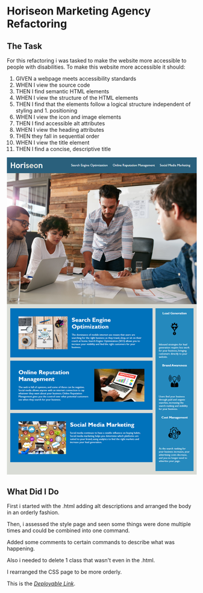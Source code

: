 # Horiseon Marketing Agency Refactoring

## The Task
For this refactoring i was tasked to make the website more accessible to people with disabilities. To make this website more accessible it should:

1. GIVEN a webpage meets accessibility standards
1. WHEN I view the source code
1. THEN I find semantic HTML elements
1. WHEN I view the structure of the HTML elements
1. THEN I find that the elements follow a logical structure independent of styling and 1. positioning
1. WHEN I view the icon and image elements
1. THEN I find accessible alt attributes
1. WHEN I view the heading attributes
1. THEN they fall in sequential order
1. WHEN I view the title element
1. THEN I find a concise, descriptive title

![Horiseon image including nav bar, cards with text and other images .](./Assets/01-html-css-git-homework-demo.png)

## What Did I Do

First i started with the .html adding alt descriptions and arranged the body in an orderly fashion.

Then, i assessed the style page and seen some things were done multiple times and could be combined into one command. 


Added some comments to certain commands to describe what was happening.

Also i needed to delete 1 class that wasn't even in the .html.

I rearranged the CSS page to be more orderly.

This is the *[Deployable Link]()*.
